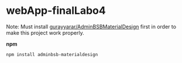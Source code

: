 # webApp-finalLabo4

Note: Must install [gurayyarar/AdminBSBMaterialDesign](https://github.com/gurayyarar/AdminBSBMaterialDesign) first in order to make this project work properly.

**npm**
```
npm install adminbsb-materialdesign
```